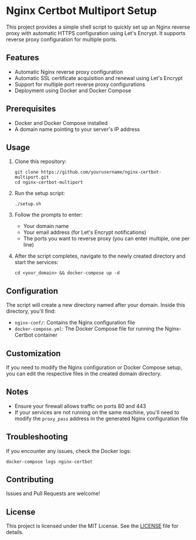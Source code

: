 # Nginx Certbot Multiport Setup

This project provides a simple shell script to quickly set up an Nginx reverse proxy with automatic HTTPS configuration using Let's Encrypt. It supports reverse proxy configuration for multiple ports.

## Features

- Automatic Nginx reverse proxy configuration
- Automatic SSL certificate acquisition and renewal using Let's Encrypt
- Support for multiple port reverse proxy configurations
- Deployment using Docker and Docker Compose

## Prerequisites

- Docker and Docker Compose installed
- A domain name pointing to your server's IP address

## Usage

1. Clone this repository:
   ```
   git clone https://github.com/yourusername/nginx-certbot-multiport.git
   cd nginx-certbot-multiport
   ```

2. Run the setup script:
   ```
   ./setup.sh
   ```

3. Follow the prompts to enter:
   - Your domain name
   - Your email address (for Let's Encrypt notifications)
   - The ports you want to reverse proxy (you can enter multiple, one per line)

4. After the script completes, navigate to the newly created directory and start the services:
   ```
   cd <your_domain> && docker-compose up -d
   ```

## Configuration

The script will create a new directory named after your domain. Inside this directory, you'll find:

- `nginx-conf/`: Contains the Nginx configuration file
- `docker-compose.yml`: The Docker Compose file for running the Nginx-Certbot container

## Customization

If you need to modify the Nginx configuration or Docker Compose setup, you can edit the respective files in the created domain directory.

## Notes

- Ensure your firewall allows traffic on ports 80 and 443
- If your services are not running on the same machine, you'll need to modify the `proxy_pass` address in the generated Nginx configuration file

## Troubleshooting

If you encounter any issues, check the Docker logs:
```
docker-compose logs nginx-certbot
```

## Contributing

Issues and Pull Requests are welcome!

## License

This project is licensed under the MIT License. See the [LICENSE](LICENSE) file for details.
